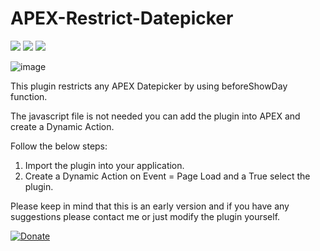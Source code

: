 # APEX-Restrict-Datepicker
![](https://img.shields.io/badge/ORACLE-APEX-success.svg) ![](https://img.shields.io/badge/Plug--in_Type-Dynamic_Action-orange.svg) ![](https://img.shields.io/badge/Avaiable%20for%20APEX-5.1.3%20or%20above-blue)

![image](https://user-images.githubusercontent.com/5824892/142200802-00a7e0fb-88b4-4d22-8eab-e1873e135a93.png)

This plugin restricts any APEX Datepicker by using beforeShowDay function.

The javascript file is not needed you can add the plugin into APEX and create a Dynamic Action.

Follow the below steps:

1. Import the plugin into your application.
2. Create a Dynamic Action on Event = Page Load and a True select the plugin.


Please keep in mind that this is an early version and if you have any suggestions please contact me or just modify the plugin yourself.

[![Donate](https://img.shields.io/badge/Donate-PayPal-green.svg)](https://www.paypal.me/AlexandruBasarab)
